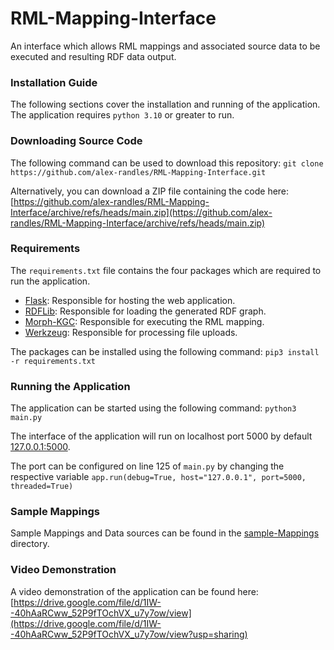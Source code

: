 # RML-Mapping-Interface
An interface which allows RML mappings and associated source data to be executed and resulting RDF data output.

### Installation Guide
The following sections cover the installation and running of the application. The application requires `python 3.10` or greater to run.
### Downloading Source Code 
The following command can be used to download this repository: `git clone https://github.com/alex-randles/RML-Mapping-Interface.git`

Alternatively, you can download a ZIP file containing the code here: [https://github.com/alex-randles/RML-Mapping-Interface/archive/refs/heads/main.zip](https://github.com/alex-randles/RML-Mapping-Interface/archive/refs/heads/main.zip)
### Requirements 
The `requirements.txt` file contains the four packages which are required to run the application. 
* [Flask](https://pythonbasics.org/what-is-flask-python/): Responsible for hosting the web application. 
* [RDFLib](https://rdflib.readthedocs.io/en/stable/): Responsible for loading the generated RDF graph. 
* [Morph-KGC](https://github.com/morph-kgc/morph-kgc): Responsible for executing the RML mapping. 
* [Werkzeug](https://werkzeug.palletsprojects.com/en/3.0.x/): Responsible for processing file uploads. 

The packages can be installed using the following command: `pip3 install -r requirements.txt` 
### Running the Application
The application can be started using the following command: `python3 main.py`

The interface of the application will run on localhost port 5000 by default [127.0.0.1:5000](http://127.0.0.1:5000).

The port can be configured on line 125 of `main.py` by changing the respective variable `app.run(debug=True, host="127.0.0.1", port=5000, threaded=True)`

### Sample Mappings 
Sample Mappings and Data sources can be found in the  [sample-Mappings](./sample-mappings) directory. 

### Video Demonstration
A video demonstration of the application can be found here: [https://drive.google.com/file/d/1IW--40hAaRCww_52P9fTOchVX_u7y7ow/view](https://drive.google.com/file/d/1IW--40hAaRCww_52P9fTOchVX_u7y7ow/view?usp=sharing)
